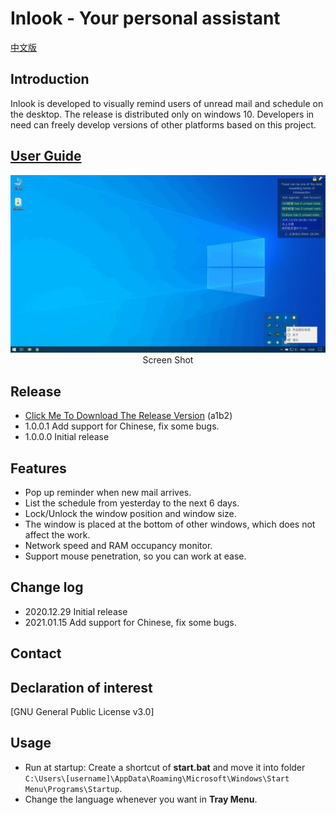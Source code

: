 # Inlook - Your personal assistant

[中文版](https://charleechan.github.io/Github_Gitbook_Cnblogs/inlook.html)

## Introduction
Inlook is developed to visually remind users of unread mail and schedule on the desktop. The release is distributed only on windows 10. Developers in need can freely develop versions of other platforms based on this project.

## [User Guide](https://charleechan.github.io/Github_Gitbook_Cnblogs/inlook.html)


<div align=center><img src= 'img/screen_shot.png'></div>
<div align=center>Screen Shot</div>

## Release

* [Click Me To Download The Release Version](https://pan.baidu.com/s/1gzzFjWwLh1hMKob9biTz0g) (a1b2)
* 1.0.0.1 Add support for Chinese, fix some bugs.
* 1.0.0.0 Initial release


## Features

* Pop up reminder when new mail arrives.
* List the schedule from yesterday to the next 6 days.
* Lock/Unlock the window position and window size.
* The window is placed at the bottom of other windows, which does not affect the work.
* Network speed and RAM occupancy monitor.
* Support mouse penetration, so you can work at ease.

## Change log
* 2020.12.29 Initial release
* 2021.01.15 Add support for Chinese, fix some bugs.

## Contact


## Declaration of interest

[GNU General Public License v3.0]

## Usage

* Run at startup: Create a shortcut of **start.bat** and move it into folder `C:\Users\[username]\AppData\Roaming\Microsoft\Windows\Start Menu\Programs\Startup`.
* Change the language whenever you want in **Tray Menu**.